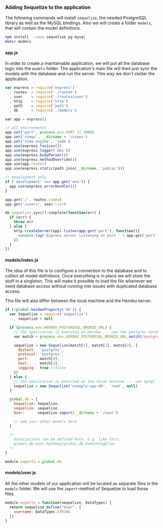 ### Adding Sequelize to the application

The following commands will install `sequelize`, the needed PostgreSQL library as well as the MySQL bindings. Also we will create a folder `models`, that will contain the model definitions.

```bash
npm install --save sequelize pg mysql
mkdir models
```

#### app.js

In order to create a maintainable application, we will put all the database logic into the `models` folder. The application's main file will then just sync the models with the database and run the server. This way we don't clutter the application.

```js
var express = require('express')
  , routes  = require('./routes')
  , user    = require('./routes/user')
  , http    = require('http')
  , path    = require('path')
  , db      = require('./models')

var app = express()

// all environments
app.set('port', process.env.PORT || 3000)
app.set('views', __dirname + '/views')
app.set('view engine', 'jade')
app.use(express.favicon())
app.use(express.logger('dev'))
app.use(express.bodyParser())
app.use(express.methodOverride())
app.use(app.router)
app.use(express.static(path.join(__dirname, 'public')))

// development only
if ('development' === app.get('env')) {
  app.use(express.errorHandler())
}

app.get('/', routes.index)
app.get('/users', user.list)

db.sequelize.sync().complete(function(err) {
  if (err) {
    throw err
  } else {
    http.createServer(app).listen(app.get('port'), function(){
      console.log('Express server listening on port ' + app.get('port'))
    })
  }
})
```

#### models/index.js

The idea of this file is to configure a connection to the database and to collect all model definitions. Once everything is in place we will store the stuff in a singleton. This will make it possible to load the file whenever we need database access without running into issues with duplicated database access.

This file will also differ between the local machine and the Heroku server.

```js
if (!global.hasOwnProperty('db')) {
  var Sequelize = require('sequelize')
    , sequelize = null

  if (process.env.HEROKU_POSTGRESQL_BRONZE_URL) {
    // the application is executed on Heroku ... use the postgres database
    var match = process.env.HEROKU_POSTGRESQL_BRONZE_URL.match(/postgres:\/\/([^:]+):([^@]+)@([^:]+):(\d+)\/(.+)/)

    sequelize = new Sequelize(match[5], match[1], match[2], {
      dialect:  'postgres',
      protocol: 'postgres',
      port:     match[4],
      host:     match[3],
      logging:  true //false
    })
  } else {
    // the application is executed on the local machine ... use mysql
    sequelize = new Sequelize('example-app-db', 'root', null)
  }

  global.db = {
    Sequelize: Sequelize,
    sequelize: sequelize,
    User:      sequelize.import(__dirname + '/user')

    // add your other models here
  }

  /*
    Associations can be defined here. E.g. like this:
    global.db.User.hasMany(global.db.SomethingElse)
  */
}

module.exports = global.db
```

#### models/user.js

All the other models of our application will be located as separate files in the `models` folder. We will use the `import`-method of Sequelize to load those files.

```js
module.exports = function(sequelize, DataTypes) {
  return sequelize.define("User", {
    username: DataTypes.STRING
  })
}
```
